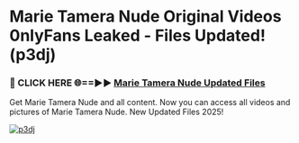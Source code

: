 # Marie Tamera Nude Original Videos 0nlyFans Leaked - Files Updated! (p3dj)

<h3>🔴 CLICK HERE 🌐==►► <a href="https://tinyurl.com/yrmya6cz" rel="nofollow">Marie Tamera Nude Updated Files</a></h3>

Get Marie Tamera Nude and all content. Now you can access all videos and pictures of Marie Tamera Nude. New Updated Files 2025!

[![p3dj](https://i.imgur.com/FMdXYCs.gif)](https://tinyurl.com/yrmya6cz)
